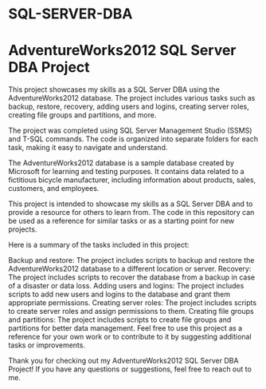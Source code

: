 # SQL-SERVER-DBA
# AdventureWorks2012 SQL Server DBA Project
This project showcases my skills as a SQL Server DBA using the AdventureWorks2012 database. The project includes various tasks such as backup, restore, recovery, adding users and logins, creating server roles, creating file groups and partitions, and more.

The project was completed using SQL Server Management Studio (SSMS) and T-SQL commands. The code is organized into separate folders for each task, making it easy to navigate and understand.

The AdventureWorks2012 database is a sample database created by Microsoft for learning and testing purposes. It contains data related to a fictitious bicycle manufacturer, including information about products, sales, customers, and employees.

This project is intended to showcase my skills as a SQL Server DBA and to provide a resource for others to learn from. The code in this repository can be used as a reference for similar tasks or as a starting point for new projects.

Here is a summary of the tasks included in this project:

Backup and restore: The project includes scripts to backup and restore the AdventureWorks2012 database to a different location or server.
Recovery: The project includes scripts to recover the database from a backup in case of a disaster or data loss.
Adding users and logins: The project includes scripts to add new users and logins to the database and grant them appropriate permissions.
Creating server roles: The project includes scripts to create server roles and assign permissions to them.
Creating file groups and partitions: The project includes scripts to create file groups and partitions for better data management.
Feel free to use this project as a reference for your own work or to contribute to it by suggesting additional tasks or improvements.

Thank you for checking out my AdventureWorks2012 SQL Server DBA Project! If you have any questions or suggestions, feel free to reach out to me.
